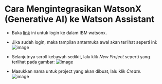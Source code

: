 # Cara Mengintegrasikan WatsonX (Generative AI) ke Watson Assistant
* Buka [link](https://dataplatform.cloud.ibm.com/wx/home?context=wx) ini untuk login ke dalam IBM watsonx.
* Jika sudah login, maka tampilan antarmuka awal akan terlihat seperti ini:
  ![image](https://github.com/mslthn/Pembuatan-ViTu-Chatbot-dengan-Generative-AI-WatsonX-dan-Watson-Assistant/assets/145754405/863fc79d-ccc8-401d-86fa-879d12795c98)

* Selanjutnya scroll kebawah sedikit, lalu klik _New Project_ seperti yang terlihat pada gambar:
  ![image](https://github.com/mslthn/Pembuatan-ViTu-Chatbot-dengan-Generative-AI-WatsonX-dan-Watson-Assistant/assets/145754405/70debf61-ade0-41ea-9a87-4d6b7b238c5a)

* Masukkan nama untuk project yang akan dibuat, lalu klik _Create_.
  ![image](https://github.com/mslthn/Pembuatan-ViTu-Chatbot-dengan-Generative-AI-WatsonX-dan-Watson-Assistant/assets/145754405/af28571c-7c95-4eba-af44-d98329e5b1c1)



